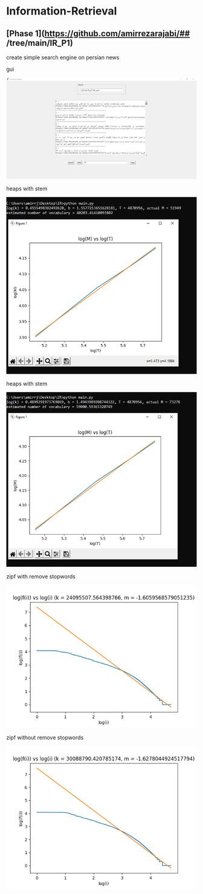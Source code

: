 # Information-Retrieval

## [Phase 1](https://github.com/amirrezarajabi/## [](https://github.com/amirrezarajabi/computational-intelligence/tree/main/Evolutionary-Projects)/tree/main/IR_P1)
create simple search engine on persian news

gui

![gui](IR_P1/gui.png)

heaps with stem

![heaps_with_stem](IR_P1/fig/heaps_with_stem.png)

heaps with stem

![heaps_without_stem](IR_P1/fig/heaps_without_stem.png)

zipf with remove stopwords

![zipf_with_remove_stopwords](IR_P1/fig/zipf_with_remove_stopwords.png)

zipf without remove stopwords

![zipf_without_remove_stopwords](IR_P1/fig/zipf_without_remove_stopwords.png)

